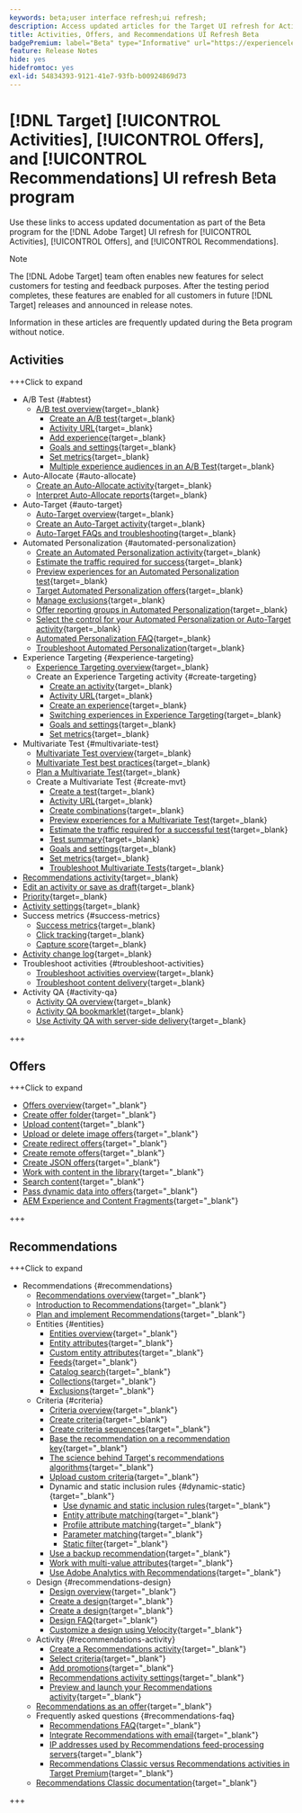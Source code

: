 ```yaml
---
keywords: beta;user interface refresh;ui refresh;
description: Access updated articles for the Target UI refresh for Activities, Offers, and Recommendations
title: Activities, Offers, and Recommendations UI Refresh Beta
badgePremium: label="Beta" type="Informative" url="https://experienceleague.adobe.com/docs/target/using/introduction/intro.html?lang=en#beta newtab=true" tooltip="Learn about the [!DNL Target] Beta program."
feature: Release Notes
hide: yes
hidefromtoc: yes
exl-id: 54834393-9121-41e7-93fb-b00924869d73
---
```

# [!DNL Target] [!UICONTROL Activities], [!UICONTROL Offers], and [!UICONTROL Recommendations] UI refresh Beta program

Use these links to access updated documentation as part of the Beta program for the [!DNL Adobe Target] UI refresh for [!UICONTROL Activities], [!UICONTROL Offers], and [!UICONTROL Recommendations].

>[!NOTE]
>
>The [!DNL Adobe Target] team often enables new features for select customers for testing and feedback purposes. After the testing period completes, these features are enabled for all customers in future [!DNL Target] releases and announced in release notes.
>
>Information in these articles are frequently updated during the Beta program without notice.

## Activities

+++Click to expand

* A/B Test {#abtest}
   * [A/B test overview](c-activities/t-test-ab/test-ab-beta.md){target=_blank}
      * [Create an A/B test](c-activities/t-test-ab/t-test-create-ab/test-create-ab-beta.md){target=_blank}
      * [Activity URL](c-activities/t-test-ab/t-test-create-ab/ab-activity-url-beta.md){target=_blank}
      * [Add experience](c-activities/t-test-ab/t-test-create-ab/ab-add-experience-beta.md){target=_blank}
      * [Goals and settings](c-activities/t-test-ab/t-test-create-ab/ab-goals-and-settings-beta.md){target=_blank}
      * [Set metrics](c-activities/t-test-ab/t-test-create-ab/ab-set-metrics-beta.md){target=_blank}
      * [Multiple experience audiences in an A/B Test](c-activities/t-test-ab/t-test-create-ab/target-experience-to-multiple-audiences-beta.md){target=_blank}
* Auto-Allocate {#auto-allocate}
   * [Create an Auto-Allocate activity](/help/main/c-activities/automated-traffic-allocation/create-auto-allocate-activity-beta.md){target=_blank}
   * [Interpret Auto-Allocate reports](c-activities/automated-traffic-allocation/determine-winner-beta.md){target=_blank}
* Auto-Target {#auto-target}
   * [Auto-Target overview](/help/main/c-activities/auto-target/auto-target-to-optimize-beta.md){target=_blank}
   * [Create an Auto-Target activity](/help/main/c-activities/auto-target/create-auto-target-beta.md){target=_blank}
   * [Auto-Target FAQs and troubleshooting](/help/main/c-activities/auto-target/auto-target-troubleshooting-faqs.md){target=_blank}
* Automated Personalization {#automated-personalization}
   * [Create an Automated Personalization activity](c-activities/t-automated-personalization/create-ap-activity-beta.md){target=_blank}
   * [Estimate the traffic required for success](c-activities/t-automated-personalization/ap-traffic-estimator-beta.md){target=_blank}
   * [Preview experiences for an Automated Personalization test](c-activities/t-automated-personalization/ap-preview-experiences-beta.md){target=_blank}
   * [Target Automated Personalization offers](c-activities/t-automated-personalization/ap-target-offers.md){target=_blank}
   * [Manage exclusions](c-activities/t-automated-personalization/managing-exclusions-beta.md){target=_blank}
   * [Offer reporting groups in Automated Personalization](/help/main/c-activities/t-automated-personalization/offer-reporting-groups-in-automated-personalization.md){target=_blank}
   * [Select the control for your Automated Personalization or Auto-Target activity](c-activities/t-automated-personalization/experience-as-control.md){target=_blank}
   * [Automated Personalization FAQ](c-activities/t-automated-personalization/automated-personalization-faq.md){target=_blank}
   * [Troubleshoot Automated Personalization](c-activities/t-automated-personalization/ap-trouble.md){target=_blank}
* Experience Targeting {#experience-targeting}
   * [Experience Targeting overview](c-activities/t-experience-target/experience-target.md){target=_blank}
   * Create an Experience Targeting activity {#create-targeting}
      * [Create an activity](c-activities/t-experience-target/t-xt-create/xt-create.md){target=_blank}
      * [Activity URL](c-activities/t-experience-target/t-xt-create/xt-activity-url.md){target=_blank}
      * [Create an experience](c-activities/t-experience-target/t-xt-create/xt-add-experience.md){target=_blank}
      * [Switching experiences in Experience Targeting](c-activities/t-experience-target/t-xt-create/xt-switching-experiences.md){target=_blank}
      * [Goals and settings](c-activities/t-experience-target/t-xt-create/xt-goals-and-settings.md){target=_blank}
      * [Set metrics](c-activities/t-experience-target/t-xt-create/xt-set-metrics.md){target=_blank}
* Multivariate Test {#multivariate-test}
   * [Multivariate Test overview](c-activities/c-multivariate-testing/multivariate-testing.md){target=_blank}
   * [Multivariate Test best practices](c-activities/c-multivariate-testing/best-practices.md){target=_blank}
   * [Plan a Multivariate Test](c-activities/c-multivariate-testing/plan-mvt.md){target=_blank}
   * Create a Multivariate Test {#create-mvt}
      * [Create a test](c-activities/c-multivariate-testing/t-create-multivariate-test/create-multivariate-test.md){target=_blank}
      * [Activity URL](c-activities/c-multivariate-testing/t-create-multivariate-test/url.md){target=_blank}
      * [Create combinations](c-activities/c-multivariate-testing/t-create-multivariate-test/add-offers.md){target=_blank}
      * [Preview experiences for a Multivariate Test](c-activities/c-multivariate-testing/t-create-multivariate-test/preview-experiences.md){target=_blank}
      * [Estimate the traffic required for a successful test](c-activities/c-multivariate-testing/t-create-multivariate-test/traffic-estimator.md){target=_blank}
      * [Test summary](c-activities/c-multivariate-testing/t-create-multivariate-test/test-summary.md){target=_blank}
      * [Goals and settings](c-activities/c-multivariate-testing/t-create-multivariate-test/goals-and-settings.md){target=_blank}
      * [Set metrics](c-activities/c-multivariate-testing/t-create-multivariate-test/mvt-set-metrics.md){target=_blank}
      * [Troubleshoot Multivariate Tests](c-activities/c-multivariate-testing/t-create-multivariate-test/troubleshooting.md){target=_blank}
* [Recommendations activity](c-activities/recommendations-activity.md){target=_blank}
* [Edit an activity or save as draft](c-activities/edit-activity.md){target=_blank}
* [Priority](c-activities/priority.md){target=_blank}
* [Activity settings](c-activities/activity-settings.md){target=_blank}
* Success metrics {#success-metrics}
   * [Success metrics](c-activities/r-success-metrics/success-metrics.md){target=_blank}
   * [Click tracking](c-activities/r-success-metrics/click-tracking.md){target=_blank}
   * [Capture score](c-activities/r-success-metrics/capture-score.md){target=_blank}
* [Activity change log](c-activities/change-log.md){target=_blank}
* Troubleshoot activities {#troubleshoot-activities}
   * [Troubleshoot activities overview](c-activities/c-troubleshooting-activities/troubleshooting-activities.md){target=_blank}
   * [Troubleshoot content delivery](c-activities/c-troubleshooting-activities/content-trouble.md){target=_blank}
* Activity QA {#activity-qa}
   * [Activity QA overview](c-activities/c-activity-qa/activity-qa.md){target=_blank}
   * [Activity QA bookmarklet](c-activities/c-activity-qa/activity-qa-bookmark.md){target=_blank}
   * [Use Activity QA with server-side delivery](c-activities/c-activity-qa/use-qa-mode-with-server-side-delivery.md){target=_blank}

+++

## Offers

+++Click to expand

* [Offers overview](/help/main/c-experiences/c-manage-content/manage-content-beta.md){target="_blank"}
* [Create offer folder](/help/main/c-experiences/c-manage-content/create-content-folder-beta.md){target="_blank"}
* [Upload content](/help/main/c-experiences/c-manage-content/assets-upload-beta.md){target="_blank"}
* [Upload or delete image offers](/help/main/c-experiences/c-manage-content/assets-upload-beta.md){target="_blank"}
* [Create redirect offers](/help/main/c-experiences/c-manage-content/offer-redirect-beta.md){target="_blank"}
* [Create remote offers](/help/main/c-experiences/c-manage-content/about-remote-offers-beta.md){target="_blank"}
* [Create JSON offers](/help/main/c-experiences/c-manage-content/create-json-offer-beta.md){target="_blank"}
* [Work with content in the library](/help/main/c-experiences/c-manage-content/assets-working-beta.md){target="_blank"}
* [Search content](/help/main/c-experiences/c-manage-content/filter-and-search-content.md){target="_blank"}
* [Pass dynamic data into offers](/help/main/c-experiences/c-manage-content/passing-profile-attributes-to-the-html-offer.md){target="_blank"}
* [AEM Experience and Content Fragments](/help/main/c-experiences/c-manage-content/aem-experience-fragments.md){target="_blank"}

+++

## Recommendations

+++Click to expand

* Recommendations {#recommendations}   
   * [Recommendations overview](c-recommendations/recommendations.md){target="_blank"}
   * [Introduction to Recommendations](c-recommendations/introduction-to-recommendations.md){target="_blank"}
   * [Plan and implement Recommendations](c-recommendations/plan-implement.md){target="_blank"}
   * Entities {#entities} 
      * [Entities overview](c-recommendations/c-products/products.md){target="_blank"}
      * [Entity attributes](c-recommendations/c-products/entity-attributes.md){target="_blank"}
      * [Custom entity attributes](c-recommendations/c-products/custom-entity-attributes.md){target="_blank"}
      * [Feeds](/help/main/c-recommendations/c-products/feeds-beta.md){target="_blank"}
      * [Catalog search](/help/main/c-recommendations/c-products/catalog-search-beta.md){target="_blank"}
      * [Collections](/help/main/c-recommendations/c-products/collections-beta.md){target="_blank"}
      * [Exclusions](/help/main/c-recommendations/c-products/exclusions-beta.md){target="_blank"}
   * Criteria {#criteria}
      * [Criteria overview](/help/main/c-recommendations/c-algorithms/algorithms-beta.md){target="_blank"} 
      * [Create criteria](/help/main/c-recommendations/c-algorithms/create-new-algorithm-beta.md){target="_blank"}
      * [Create criteria sequences](/help/main/c-recommendations/c-algorithms/create-criteria-sequence-beta.md){target="_blank"}
      * [Base the recommendation on a recommendation key](/help/main/c-recommendations/c-algorithms/base-the-recommendation-on-a-recommendation-key-beta.md){target="_blank"}
      * [The science behind Target's recommendations algorithms](/help/main/c-recommendations/c-algorithms/recommendations-algorithms.md){target="_blank"}
      * [Upload custom criteria](/help/main/c-recommendations/c-algorithms/recommendations-csv-beta.md){target="_blank"}
      * Dynamic and static inclusion rules {#dynamic-static}{target="_blank"}
         * [Use dynamic and static inclusion rules](/help/main/c-recommendations/c-algorithms/use-dynamic-and-static-inclusion-rules-beta.md){target="_blank"}
         * [Entity attribute matching](/help/main/c-recommendations/c-algorithms/entity-attribute-matching-beta.md){target="_blank"}
         * [Profile attribute matching](/help/main/c-recommendations/c-algorithms/profile-attribute-matching-beta.md){target="_blank"}
         * [Parameter matching](/help/main/c-recommendations/c-algorithms/parameter-matching-beta.md){target="_blank"}
         * [Static filter](/help/main/c-recommendations/c-algorithms/static-value-beta.md){target="_blank"}
      * [Use a backup recommendation](/help/main/c-recommendations/c-algorithms/backup-recs-beta.md){target="_blank"}
      * [Work with multi-value attributes](/help/main/c-recommendations/c-algorithms/work-with-multi-value-attributes-beta.md){target="_blank"}
      * [Use Adobe Analytics with Recommendations](/help/main/c-recommendations/c-algorithms/use-adobe-analytics-with-recommendations-beta.md){target="_blank"}
   * Design {#recommendations-design}
      * [Design overview](c-recommendations/c-design-overview/design-overview.md){target="_blank"}
      * [Create a design](c-recommendations/c-design-overview/create-design.md){target="_blank"}
      * [Create a design](/help/main/c-recommendations/c-design-overview/create-design-beta.md){target="_blank"}
      * [Design FAQ](c-recommendations/c-design-overview/template-faq.md){target="_blank"}
      * [Customize a design using Velocity](c-recommendations/c-design-overview/customizing-a-template.md){target="_blank"}
   * Activity {#recommendations-activity}
      * [Create a Recommendations activity](c-recommendations/t-create-recs-activity/create-recs-activity.md){target="_blank"}
      * [Select criteria](c-recommendations/t-create-recs-activity/algo-select-recs.md){target="_blank"}
      * [Add promotions](c-recommendations/t-create-recs-activity/adding-promotions.md){target="_blank"}
      * [Recommendations activity settings](c-recommendations/t-create-recs-activity/recs-activity-settings.md){target="_blank"}
      * [Preview and launch your Recommendations activity](/help/main/c-recommendations/t-create-recs-activity/previewing-and-launching-your-recommendations-activity.md){target="_blank"}
   * [Recommendations as an offer](c-recommendations/recommendations-as-an-offer.md){target="_blank"}
   * Frequently asked questions {#recommendations-faq}
      * [Recommendations FAQ](c-recommendations/c-recommendations-faq/recommendations-faq.md){target="_blank"}
      * [Integrate Recommendations with email](c-recommendations/c-recommendations-faq/integrating-recs-email.md){target="_blank"}
      * [IP addresses used by Recommendations feed-processing servers](c-recommendations/c-recommendations-faq/ip-addresses-marketing-cloud.md){target="_blank"}
      * [Recommendations Classic versus Recommendations activities in Target Premium](c-recommendations/c-recommendations-faq/recommendations-classic-versus-recommendations-activities-target-premium.md){target="_blank"}
   * [Recommendations Classic documentation](/help/main/c-recommendations/recommendations-classic-documentaton.md){target="_blank"}

+++
